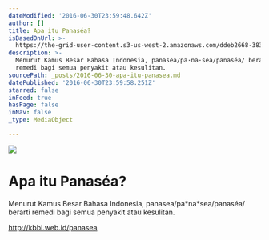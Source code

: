 ```yaml
---
dateModified: '2016-06-30T23:59:48.642Z'
author: []
title: Apa itu Panaséa?
isBasedOnUrl: >-
  https://the-grid-user-content.s3-us-west-2.amazonaws.com/ddeb2668-3830-4d85-bf99-3333bdbb1474.jpg
description: >-
  Menurut Kamus Besar Bahasa Indonesia, panasea/pa·na·sea/panaséa/ berarti
  remedi bagi semua penyakit atau kesulitan.
sourcePath: _posts/2016-06-30-apa-itu-panasea.md
datePublished: '2016-06-30T23:59:58.251Z'
starred: false
inFeed: true
hasPage: false
inNav: false
_type: MediaObject

---
```

![](https://the-grid-user-content.s3-us-west-2.amazonaws.com/ddeb2668-3830-4d85-bf99-3333bdbb1474.jpg)

# Apa itu Panaséa?

Menurut Kamus Besar Bahasa Indonesia, panasea/pa\*na\*sea/panaséa/ berarti remedi bagi semua penyakit atau kesulitan.

http://kbbi.web.id/panasea